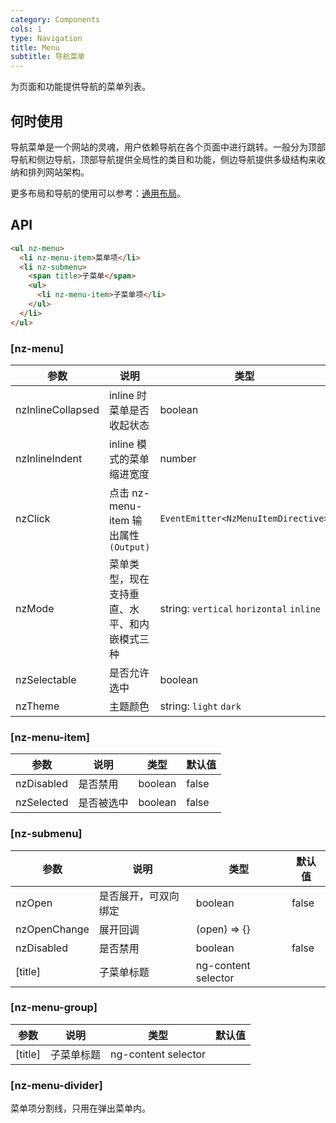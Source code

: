 ```yaml
---
category: Components
cols: 1
type: Navigation
title: Menu
subtitle: 导航菜单
---
```


为页面和功能提供导航的菜单列表。

## 何时使用

导航菜单是一个网站的灵魂，用户依赖导航在各个页面中进行跳转。一般分为顶部导航和侧边导航，顶部导航提供全局性的类目和功能，侧边导航提供多级结构来收纳和排列网站架构。

更多布局和导航的使用可以参考：[通用布局](/components/layout/zh)。

## API

```html
<ul nz-menu>
  <li nz-menu-item>菜单项</li>
  <li nz-submenu>
    <span title>子菜单</span>
    <ul>
      <li nz-menu-item>子菜单项</li>
    </ul>
  </li>
</ul>
```

### [nz-menu]

| 参数 | 说明 | 类型 | 默认值 |
| --- | --- | --- | --- |
| nzInlineCollapsed | inline 时菜单是否收起状态 | boolean | - |
| nzInlineIndent | inline 模式的菜单缩进宽度 | number | 24 |
| nzClick | 点击 nz-menu-item 输出属性 `(Output)` | `EventEmitter<NzMenuItemDirective>` | |
| nzMode | 菜单类型，现在支持垂直、水平、和内嵌模式三种 | string: `vertical` `horizontal` `inline` | `vertical` |
| nzSelectable | 是否允许选中 | boolean | true |
| nzTheme | 主题颜色 | string: `light` `dark` | `light` |

### [nz-menu-item]

| 参数 | 说明 | 类型 | 默认值 |
| --- | --- | --- | --- |
| nzDisabled | 是否禁用 | boolean | false |
| nzSelected | 是否被选中 | boolean | false |

### [nz-submenu]

| 参数 | 说明 | 类型 | 默认值 |
| --- | --- | --- | --- |
| nzOpen | 是否展开，可双向绑定 | boolean | false |
| nzOpenChange | 展开回调 | (open) => {} |  |
| nzDisabled | 是否禁用 | boolean | false |
| [title] | 子菜单标题 | ng-content selector |  |

### [nz-menu-group]

| 参数 | 说明 | 类型 | 默认值 |
| --- | --- | --- | --- |
| [title] | 子菜单标题 | ng-content selector |  |


### [nz-menu-divider]

菜单项分割线，只用在弹出菜单内。
